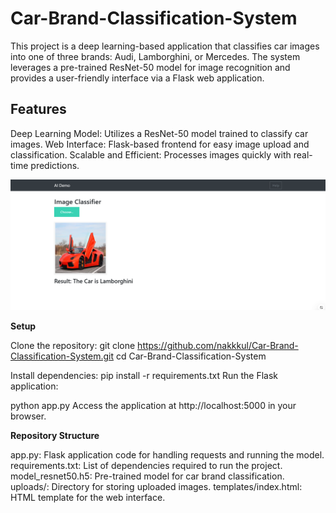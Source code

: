 # Car-Brand-Classification-System

This project is a deep learning-based application that classifies car images into one of three brands: Audi, Lamborghini, or Mercedes. The system leverages a pre-trained ResNet-50 model for image recognition and provides a user-friendly interface via a Flask web application.

## Features
Deep Learning Model: Utilizes a ResNet-50 model trained to classify car images.
Web Interface: Flask-based frontend for easy image upload and classification.
Scalable and Efficient: Processes images quickly with real-time predictions.

![App Interface](./images/inter.png)

**Setup**

Clone the repository:
git clone https://github.com/nakkkul/Car-Brand-Classification-System.git
cd Car-Brand-Classification-System

Install dependencies:
pip install -r requirements.txt
Run the Flask application:

python app.py
Access the application at http://localhost:5000 in your browser.

**Repository Structure**

app.py: Flask application code for handling requests and running the model.
requirements.txt: List of dependencies required to run the project.
model_resnet50.h5: Pre-trained model for car brand classification.
uploads/: Directory for storing uploaded images.
templates/index.html: HTML template for the web interface.
